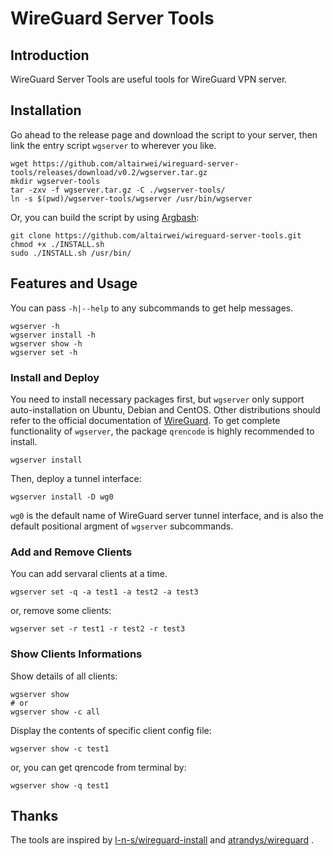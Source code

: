 # WireGuard Server Tools

## Introduction

WireGuard Server Tools are useful tools for WireGuard VPN server.

## Installation

Go ahead to the release page and download the script to your server, then link the entry script `wgserver` to wherever you like.

```shell
wget https://github.com/altairwei/wireguard-server-tools/releases/download/v0.2/wgserver.tar.gz
mkdir wgserver-tools
tar -zxv -f wgserver.tar.gz -C ./wgserver-tools/
ln -s $(pwd)/wgserver-tools/wgserver /usr/bin/wgserver
```

Or, you can build the script by using [Argbash](https://github.com/matejak/argbash):

```shell
git clone https://github.com/altairwei/wireguard-server-tools.git
chmod +x ./INSTALL.sh
sudo ./INSTALL.sh /usr/bin/
```

## Features and Usage

You can pass `-h|--help` to any subcommands to get help messages.

```shell
wgserver -h
wgserver install -h
wgserver show -h
wgserver set -h
```

### Install and Deploy

You need to install necessary packages first, but `wgserver` only support auto-installation on Ubuntu, Debian and CentOS. Other distributions should refer to the official documentation of [WireGuard](https://www.wireguard.com/install/). To get complete functionality of `wgserver`, the package `qrencode` is highly recommended to install.

```shell
wgserver install

```

Then, deploy a tunnel interface:

```shell
wgserver install -D wg0
```

`wg0` is the default name of WireGuard server tunnel interface, and is also the default positional argment of `wgserver` subcommands.

### Add and Remove Clients

You can add servaral clients at a time.

```shell
wgserver set -q -a test1 -a test2 -a test3
```

or, remove some clients:

```shell
wgserver set -r test1 -r test2 -r test3
```

### Show Clients Informations

Show details of all clients:

```shell
wgserver show
# or
wgserver show -c all
```

Display the contents of specific client config file:

```shell
wgserver show -c test1
```

or, you can get qrencode from terminal by:

```shell
wgserver show -q test1
```

## Thanks

The tools are inspired by [l-n-s/wireguard-install](https://github.com/l-n-s/wireguard-install) and [atrandys/wireguard](https://github.com/atrandys/wireguard) .
